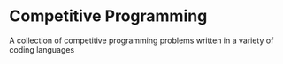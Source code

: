 # Competitive Programming
 A collection of competitive programming problems written in a variety of coding languages
